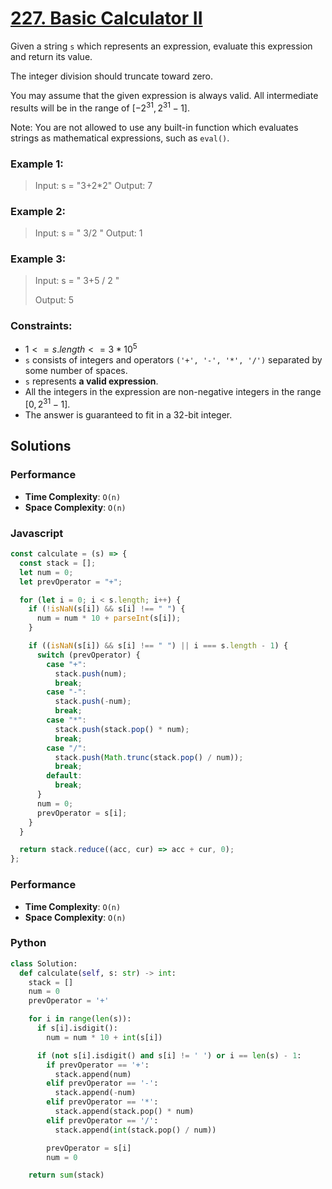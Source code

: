 # [227. Basic Calculator II](https://leetcode.com/problems/basic-calculator-ii/description)

Given a string `s` which represents an expression, evaluate this expression and return its value. 

The integer division should truncate toward zero.

You may assume that the given expression is always valid. All intermediate results will be in the range of $[-2^{31}, 2^{31} - 1]$.

Note: You are not allowed to use any built-in function which evaluates strings as mathematical expressions, such as `eval()`.

 
### Example 1:
> Input: s = "3+2*2"
> Output: 7


### Example 2:
> Input: s = " 3/2 "
> Output: 1


### Example 3:
> Input: s = " 3+5 / 2 "
>
> Output: 5
 

### Constraints:
- $1 <= s.length <= 3 * 10^{5}$
- `s` consists of integers and operators `('+', '-', '*', '/')` separated by some number of spaces.
- `s` represents **a valid expression**.
- All the integers in the expression are non-negative integers in the range $[0, 2^{31} - 1]$.
- The answer is guaranteed to fit in a 32-bit integer.


## Solutions

### Performance

- **Time Complexity**: `O(n)`
- **Space Complexity**: `O(n)`

### Javascript
```javascript
const calculate = (s) => {
  const stack = [];
  let num = 0;
  let prevOperator = "+";

  for (let i = 0; i < s.length; i++) {
    if (!isNaN(s[i]) && s[i] !== " ") {
      num = num * 10 + parseInt(s[i]);
    }

    if ((isNaN(s[i]) && s[i] !== " ") || i === s.length - 1) {
      switch (prevOperator) {
        case "+":
          stack.push(num);
          break;
        case "-":
          stack.push(-num);
          break;
        case "*":
          stack.push(stack.pop() * num);
          break;
        case "/":
          stack.push(Math.trunc(stack.pop() / num));
          break;
        default:
          break;
      }
      num = 0;
      prevOperator = s[i];
    }
  }

  return stack.reduce((acc, cur) => acc + cur, 0);
};
```

### Performance

- **Time Complexity**: `O(n)`
- **Space Complexity**: `O(n)`

### Python
```python
class Solution:
  def calculate(self, s: str) -> int:
    stack = []
    num = 0
    prevOperator = '+'

    for i in range(len(s)):
      if s[i].isdigit():
        num = num * 10 + int(s[i])

      if (not s[i].isdigit() and s[i] != ' ') or i == len(s) - 1:
        if prevOperator == '+':
          stack.append(num)
        elif prevOperator == '-':
          stack.append(-num)
        elif prevOperator == '*':
          stack.append(stack.pop() * num)
        elif prevOperator == '/':
          stack.append(int(stack.pop() / num))

        prevOperator = s[i]
        num = 0

    return sum(stack)
```
